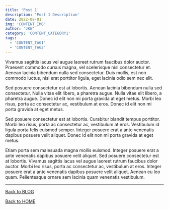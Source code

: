 ```yaml
---
title: 'Post 1'
description: 'Post 1 Description'
date: 2022-08-01
img: 'CONTENT_IMG'
author: 'JKW'
category: 'CONTENT_CATEGORY1'
tags:
  - 'CONTENT_TAG1'
  - 'CONTENT_TAG2'
---
```


Vivamus sagittis lacus vel augue laoreet rutrum faucibus dolor auctor. Praesent commodo cursus magna, vel scelerisque nisl consectetur et. Aenean lacinia bibendum nulla sed consectetur. Duis mollis, est non commodo luctus, nisi erat porttitor ligula, eget lacinia odio sem nec elit.

Sed posuere consectetur est at lobortis. Aenean lacinia bibendum nulla sed consectetur. Nulla vitae elit libero, a pharetra augue. Nulla vitae elit libero, a pharetra augue. Donec id elit non mi porta gravida at eget metus. Morbi leo risus, porta ac consectetur ac, vestibulum at eros. Donec id elit non mi porta gravida at eget metus.

Sed posuere consectetur est at lobortis. Curabitur blandit tempus porttitor. Morbi leo risus, porta ac consectetur ac, vestibulum at eros. Vestibulum id ligula porta felis euismod semper. Integer posuere erat a ante venenatis dapibus posuere velit aliquet. Donec id elit non mi porta gravida at eget metus.

Etiam porta sem malesuada magna mollis euismod. Integer posuere erat a ante venenatis dapibus posuere velit aliquet. Sed posuere consectetur est at lobortis. Vivamus sagittis lacus vel augue laoreet rutrum faucibus dolor auctor. Morbi leo risus, porta ac consectetur ac, vestibulum at eros. Integer posuere erat a ante venenatis dapibus posuere velit aliquet. Aenean eu leo quam. Pellentesque ornare sem lacinia quam venenatis vestibulum.

---

[Back to BLOG](/blog)

[Back to HOME](/)
